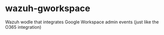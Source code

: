 # wazuh-gworkspace
Wazuh wodle that integrates Google Workspace admin events (just like the O365 integration)
